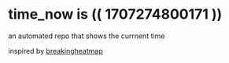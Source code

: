 # time_now is (( 1707274800171 ))

an automated repo that shows the currnent time

inspired by [breakingheatmap](https://github.com/breakingheatmap/breakingheatmap)